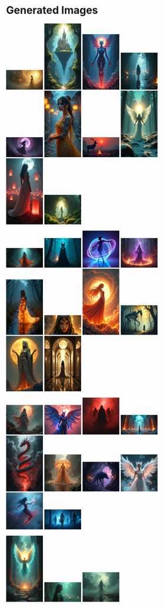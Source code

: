 # Generated Images



<img src="2025_07_06_01.png" width="100"/> <img src="2025_07_06_02.png" width="100"/> <img src="2025_07_06_03.png" width="100"/> <img src="2025_07_06_04.png" width="100"/> <img src="2025_07_06_05.png" width="100"/> <img src="2025_07_06_06.png" width="100"/> <img src="2025_07_06_07.png" width="100"/> <img src="2025_07_06_08.png" width="100"/> <img src="2025_07_06_09.png" width="100"/> <img src="2025_07_06_10.png" width="100"/>

<img src="2025_07_06_11.png" width="100"/> <img src="2025_07_06_12.png" width="100"/> <img src="2025_07_06_13.png" width="100"/> <img src="2025_07_06_14.png" width="100"/> <img src="2025_07_06_15.png" width="100"/> <img src="2025_07_06_16.png" width="100"/> <img src="2025_07_06_17.png" width="100"/> <img src="2025_07_06_18.png" width="100"/> <img src="2025_07_06_19.png" width="100"/> <img src="2025_07_06_20.png" width="100"/>

<img src="2025_07_06_21.png" width="100"/> <img src="2025_07_06_22.png" width="100"/> <img src="2025_07_06_23.png" width="100"/> <img src="2025_07_06_24.png" width="100"/> <img src="2025_07_06_25.png" width="100"/> <img src="2025_07_06_26.png" width="100"/> <img src="2025_07_06_27.png" width="100"/> <img src="2025_07_06_28.png" width="100"/> <img src="2025_07_06_29.png" width="100"/> <img src="2025_07_06_30.png" width="100"/>

<img src="2025_07_06_31.png" width="100"/> <img src="2025_07_06_32.png" width="100"/> <img src="2025_07_06_33.png" width="100"/>